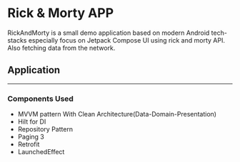 # Rick & Morty APP
RickAndMorty is a small demo application based on modern Android tech-stacks especially focus on Jetpack Compose UI using rick and morty API. Also fetching data from the network.
## Application


---
### Components Used
- MVVM pattern With Clean Architecture(Data-Domain-Presentation)
- Hilt for DI
- Repository Pattern
- Paging 3
- Retrofit
- LaunchedEffect
